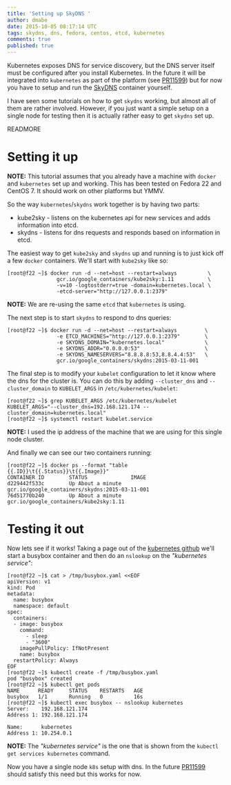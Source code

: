 ```yaml
---
title: 'Setting up SkyDNS '
author: dmabe
date: 2015-10-05 08:17:14 UTC
tags: skydns, dns, fedora, centos, etcd, kubernetes
comments: true
published: true
---
```


Kubernetes exposes DNS for service discovery, but the DNS server itself must be configured after you install Kubernetes. In the future it will be integrated into `kubernetes` as part of the platform (see [PR11599](https://github.com/kubernetes/kubernetes/pull/11599)) but for now you have to setup and run the [SkyDNS](https://github.com/skynetservices/skydns) container yourself.

I have seen some tutorials on how to get `skydns` working, but almost all of them are rather involved. However, if you just want a simple setup on a single node for testing then it is actually rather easy to get `skydns` set up.

READMORE

Setting it up
=============

**NOTE:** This tutorial assumes that you already have a machine with `docker` and `kubernetes` set up and working. This has been tested on Fedora 22 and CentOS 7. It should work on other platforms but YMMV.

So the way `kubernetes`/`skydns` work together is by having two parts:

-   kube2sky - listens on the kubernetes api for new services and adds information into etcd.
-   skydns - listens for dns requests and responds based on information in etcd.

The easiest way to get `kube2sky` and `skydns` up and running is to just kick off a few `docker` containers. We'll start with `kube2sky` like so:

    [root@f22 ~]$ docker run -d --net=host --restart=always          \
                    gcr.io/google_containers/kube2sky:1.11           \
                    -v=10 -logtostderr=true -domain=kubernetes.local \
                    -etcd-server="http://127.0.0.1:2379"

**NOTE:** We are re-using the same `etcd` that `kubernetes` is using.

The next step is to start `skydns` to respond to dns queries:

    [root@f22 ~]$ docker run -d --net=host --restart=always         \
                    -e ETCD_MACHINES="http://127.0.0.1:2379"        \
                    -e SKYDNS_DOMAIN="kubernetes.local"             \
                    -e SKYDNS_ADDR="0.0.0.0:53"                     \
                    -e SKYDNS_NAMESERVERS="8.8.8.8:53,8.8.4.4:53"   \
                    gcr.io/google_containers/skydns:2015-03-11-001

The final step is to modify your `kubelet` configuration to let it know where the dns for the cluster is. You can do this by adding `--cluster_dns` and `--cluster_domain` to `KUBELET_ARGS` in `/etc/kubernetes/kubelet`:

    [root@f22 ~]$ grep KUBELET_ARGS /etc/kubernetes/kubelet
    KUBELET_ARGS="--cluster_dns=192.168.121.174 --cluster_domain=kubernetes.local"
    [root@f22 ~]$ systemctl restart kubelet.service

**NOTE:** I used the ip address of the machine that we are using for this single node cluster.

And finally we can see our two containers running:

    [root@f22 ~]$ docker ps --format "table {{.ID}}\t{{.Status}}\t{{.Image}}"
    CONTAINER ID        STATUS              IMAGE
    d229442f533c        Up About a minute   gcr.io/google_containers/skydns:2015-03-11-001
    76d51770b240        Up About a minute   gcr.io/google_containers/kube2sky:1.11

Testing it out
==============

Now lets see if it works! Taking a page out of the [kubernetes github](https://github.com/kubernetes/kubernetes/tree/master/cluster/addons/dns#1-create-a-simple-pod-to-use-as-a-test-environment) we'll start a busybox container and then do an `nslookup` on the *"kubernetes service"*:

    [root@f22 ~]$ cat > /tmp/busybox.yaml <<EOF
    apiVersion: v1
    kind: Pod
    metadata:
      name: busybox
      namespace: default
    spec:
      containers:
      - image: busybox
        command:
          - sleep
          - "3600"
        imagePullPolicy: IfNotPresent
        name: busybox
      restartPolicy: Always
    EOF
    [root@f22 ~]$ kubectl create -f /tmp/busybox.yaml
    pod "busybox" created
    [root@f22 ~]$ kubectl get pods
    NAME      READY     STATUS    RESTARTS   AGE
    busybox   1/1       Running   0          16s
    [root@f22 ~]$ kubectl exec busybox -- nslookup kubernetes
    Server:    192.168.121.174
    Address 1: 192.168.121.174

    Name:      kubernetes
    Address 1: 10.254.0.1

**NOTE:** The *"kubernetes service"* is the one that is shown from the `kubectl get services kubernetes` command.

Now you have a single node `k8s` setup with dns. In the future [PR11599](https://github.com/kubernetes/kubernetes/pull/11599) should satisfy this need but this works for now.

